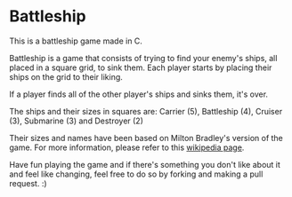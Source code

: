 # Battleship

This is a battleship game made in C.

Battleship is a game that consists of trying to find your enemy's ships, all placed in a square grid, to sink them. Each player starts by placing their ships on the grid to their liking.

If a player finds all of the other player's ships and sinks them, it's over.

The ships and their sizes in squares are: Carrier (5), Battleship (4), Cruiser (3), Submarine (3) and Destroyer (2)

Their sizes and names have been based on Milton Bradley's version of the game. For more information, please refer to this [wikipedia page](https://en.wikipedia.org/wiki/Battleship_(game)).

Have fun playing the game and if there's something you don't like about it and feel like changing, feel free to do so by forking and making a pull request. :)
